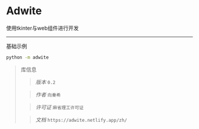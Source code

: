# Adwite

使用tkinter与web组件进行开发

---


基础示例
```bash
python -m adwite
```

> 库信息
>> _版本_ `0.2`
> 
>> _作者_ `向秦希`
> 
>> _许可证_ `麻省理工许可证`
> 
>> _文档_ `https://adwite.netlify.app/zh/`